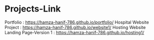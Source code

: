 # Projects-Link
Portfolio : https://hamza-hanif-786.github.io/portfolio/
Hospital Website Project : https://hamza-hanif-786.github.io/website1/
Hosting Website Landing Page-Version 1 : https://hamza-hanif-786.github.io/hosting1/
